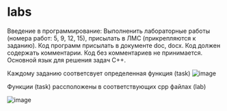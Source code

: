 # labs
Введение в программирование: Выполненить лабораторные работы (номера работ: 5, 9, 12, 15), присылать в ЛМС (прикрепляются к заданию). Код программ присылать в документе doc, docx. Код должен содержать комментарии. Код без комментариев не принимается. Основной язык для решения задач С++.


Каждому заданию соответсвует определенная функция (task)
![image](https://github.com/walkraw123345/labs/assets/93652720/bd2b1a87-c90c-456a-87bd-707e3f535a55)


Функции (task) рассположены в соответствующих cpp файлах (lab)

![image](https://github.com/walkraw123345/labs/assets/93652720/8c99ae1b-6e3f-4b05-88d6-7a6b2609975c)
